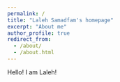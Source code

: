 ```yaml
---
permalink: /
title: "Laleh Samadfam's homepage"
excerpt: "About me"
author_profile: true
redirect_from: 
  - /about/
  - /about.html
---
```


Hello! I am Laleh!
